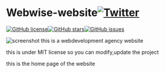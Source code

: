 # Webwise-website[![Twitter](https://img.shields.io/twitter/url?style=social&url=https%3A%2F%2Fgithub.com%2FAlok-joseph%2FWebwise-website)](https://twitter.com/intent/tweet?text=Wow:&url=https%3A%2F%2Fgithub.com%2FAlok-joseph%2FWebwise-website)
[![GitHub license](https://img.shields.io/github/license/Alok-joseph/Webwise-website)](https://github.com/Alok-joseph/Webwise-website/blob/main/LICENSE)[![GitHub stars](https://img.shields.io/github/stars/Alok-joseph/Webwise-website)](https://github.com/Alok-joseph/Webwise-website/stargazers)[![GitHub issues](https://img.shields.io/github/issues/Alok-joseph/Webwise-website)](https://github.com/Alok-joseph/Webwise-website/issues)



![screenshot](https://user-images.githubusercontent.com/98444143/154275139-b4a74650-5ea3-494b-ba0f-562c98ff2a5a.png)
this is a webdevelopment agency website

this is under MIT license so you can modify,update the  project

this is the home page of the website

